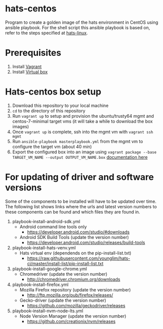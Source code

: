 # hats-centos
Program to create a golden image of the hats environment in CentOS using ansible playbook. For the shell script this ansible playbook is based on, refer to the steps specified at [hats-linux](https://github.com/younglim/hats-linux/blob/master/centos-7/INSTALL.md).

# Prerequisites

1. Install [Vagrant](https://www.vagrantup.com/downloads.html)
1. Install [Virtual box](https://www.virtualbox.org/wiki/Downloads)

# Hats-centos box setup

1. Download this repository to your local machine
1. `cd` to the directory of this repository
1. Run `vagrant up` to setup and provision the ubuntu/trusty64 mgmt and centos-7-minimal target vms (it will take a while to download the box images)
1. Once `vagrant up` is complete, ssh into the mgmt vm with `vagrant ssh mgmt`
1. Run `ansible-playbook masterplaybook.yml` from the mgmt vm to configure the target vm (about 40 min)
1. Export the configured box into an image using `vagrant package --base TARGET_VM_NAME --output OUTPUT_VM_NAME.box` [documentation here](https://www.vagrantup.com/docs/cli/package.html)

# For updating of driver and software versions

Some of the components to be installed will have to be updated over time.
The following list shows links where the urls and latest version numbers to these components can be found and which files they are found in.

1. playbook-install-android-sdk.yml
   - Android command line tools only 
      - https://developer.android.com/studio/#downloads
   - Android SDK Build Tools (update the version number)
      - https://developer.android.com/studio/releases/build-tools
1. playbook-install-hats-venv.yml
   - Hats virtual env (dependends on the pip-install-list.txt)
      - https://raw.githubusercontent.com/younglim/hats-ci/master/install-list/pip-install-list.txt
1. playbook-install-google-chrome.yml
   - Chromedriver (update the version number)
      - http://chromedriver.chromium.org/downloads
1. playbook-install-firefox.yml
   - Mozilla Firefox repository (update the version number)
      - http://ftp.mozilla.org/pub/firefox/releases/
   - Gecko-driver (update the version number)
      - https://github.com/mozilla/geckodriver/releases
1. playbook-install-nvm-node-lts.yml
   - Node Version Manager (update the version number)
      - https://github.com/creationix/nvm/releases
